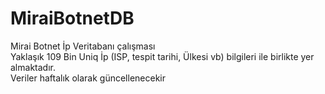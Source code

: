 # MiraiBotnetDB
Mirai Botnet İp Veritabanı çalışması</br> 
Yaklaşık 109 Bin Uniq İp (ISP, tespit tarihi, Ülkesi vb) bilgileri ile birlikte yer almaktadır. </br>
Veriler haftalık olarak güncellenecekir

